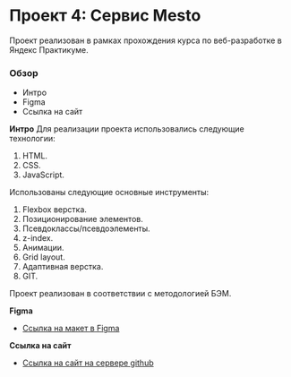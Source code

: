# Проект 4: Сервис Mesto
Проект реализован в рамках прохождения курса по веб-разработке в Яндекс Практикуме.

### Обзор
* Интро
* Figma
* Ссылка на сайт

**Интро**
Для реализации проекта использовались следующие технологии:
1. HTML.
2. CSS.
3. JavaScript.

Использованы следующие основные инструменты:
1. Flexbox верстка.
2. Позиционирование элементов.
3. Псевдоклассы/псевдоэлементы.
4. z-index.
5. Анимации.
6. Grid layout.
7. Адаптивная верстка.
8. GIT.

Проект реализован в соответствии с методологией БЭМ.

**Figma**

* [Ссылка на макет в Figma](https://www.figma.com/file/2cn9N9jSkmxD84oJik7xL7/JavaScript.-Sprint-4?node-id=0%3A1)

**Ссылка на сайт**

* [Ссылка на сайт на сервере github](https://ilya-stukalov.github.io/mesto/)

